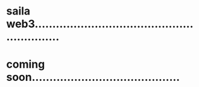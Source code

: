 # saila web3............................................................
# coming soon..........................................
